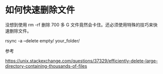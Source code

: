 # 如何快速删除文件

<!--
ID: b30ac2f1-6cb8-4d6e-9970-da1ffb307edd
Status: publish
Date: 2019-06-15T14:48:59
Modified: 2020-05-16T11:00:28
wp_id: 59
-->

没想到使用 rm -rf 删除 700 多 G 文件竟然会卡住。还必须使用特殊的技巧来快速删除文件。

rsync -a –delete empty/ your_folder/

参考

https://unix.stackexchange.com/questions/37329/efficiently-delete-large-directory-containing-thousands-of-files
